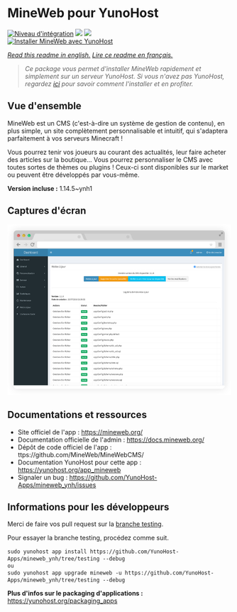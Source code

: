 # MineWeb pour YunoHost

[![Niveau d'intégration](https://dash.yunohost.org/integration/mineweb.svg)](https://dash.yunohost.org/appci/app/mineweb) ![](https://ci-apps.yunohost.org/ci/badges/mineweb.status.svg) ![](https://ci-apps.yunohost.org/ci/badges/mineweb.maintain.svg)  
[![Installer MineWeb avec YunoHost](https://install-app.yunohost.org/install-with-yunohost.svg)](https://install-app.yunohost.org/?app=mineweb)

*[Read this readme in english.](./README.md)*
*[Lire ce readme en français.](./README_fr.md)*

> *Ce package vous permet d'installer MineWeb rapidement et simplement sur un serveur YunoHost.
Si vous n'avez pas YunoHost, regardez [ici](https://yunohost.org/#/install) pour savoir comment l'installer et en profiter.*

## Vue d'ensemble

MineWeb est un CMS (c'est-à-dire un système de gestion de contenu), en plus simple, un site complètement personnalisable et intuitif, qui s'adaptera parfaitement à vos serveurs Minecraft !

Vous pourrez tenir vos joueurs au courant des actualités, leur faire acheter des articles sur la boutique... Vous pourrez personnaliser le CMS avec toutes sortes de thèmes ou plugins ! Ceux-ci sont disponibles sur le market ou peuvent être développés par vous-même.


**Version incluse :** 1.14.5~ynh1



## Captures d'écran

![](./doc/screenshots/features1_mb.png)

## Documentations et ressources

* Site officiel de l'app : https://mineweb.org/
* Documentation officielle de l'admin : https://docs.mineweb.org/
* Dépôt de code officiel de l'app : ttps://github.com/MineWeb/MineWebCMS/
* Documentation YunoHost pour cette app : https://yunohost.org/app_mineweb
* Signaler un bug : https://github.com/YunoHost-Apps/mineweb_ynh/issues

## Informations pour les développeurs

Merci de faire vos pull request sur la [branche testing](https://github.com/YunoHost-Apps/mineweb_ynh/tree/testing).

Pour essayer la branche testing, procédez comme suit.
```
sudo yunohost app install https://github.com/YunoHost-Apps/mineweb_ynh/tree/testing --debug
ou
sudo yunohost app upgrade mineweb -u https://github.com/YunoHost-Apps/mineweb_ynh/tree/testing --debug
```

**Plus d'infos sur le packaging d'applications :** https://yunohost.org/packaging_apps